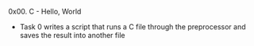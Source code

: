 0x00. C - Hello, World
- Task 0 writes a script that runs a C file through the preprocessor and saves the result into another file
